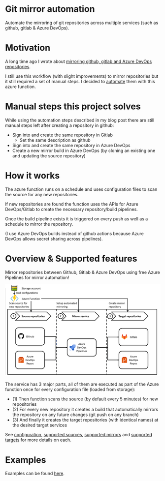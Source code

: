 # Git mirror automation

Automate the mirroring of git repositories across multiple services (such as github, gitlab & Azure DevOps).

# Motivation

A long time ago I wrote about [mirroring github, gitlab and Azure DevOps repositories](https://marcstan.net/blog/2018/08/31/Mirror-github-gitlab-and-VSTS-repositories/).

I still use this workflow (with slight improvements) to mirror repositories but it still required a set of manual steps. I decided to [automate](https://xkcd.com/1319/) them with this azure function.

# Manual steps this project solves

While using the automation steps described in my blog post there are still manual steps left after creating a repository in github:

* Sign into and create the same repository in Gitlab
  * Set the same description as github
* Sign into and create the same repository in Azure DevOps
* Create a new mirror build in Azure DevOps (by cloning an existing one and updating the source repository)

# How it works

The azure function runs on a schedule and uses configuration files to scan the source for any new repositories.

If new repositories are found the function uses the APIs for Azure DevOps/Gitlab to create the necessary repository/build pipelines.

Once the build pipeline exists it is triggered on every push as well as a schedule to mirror the repository.

(I use Azure DevOps builds instead of github actions because Azure DevOps allows secret sharing across pipelines).

# Overview & Supported features

Mirror repositories between Github, Gitlab & Azure DevOps using free Azure Pipelines for mirror automation!

![Architecture](screenshots/architecture.png)

The service has 3 major parts, all of them are executed as part of the Azure function once for every configuration file (loaded from storage):

* (1) Then function scans the source (by default every 5 minutes) for new repositories
* (2) For every new repository it creates a build that automatically mirrors the repository on any future changes (git push on any branch)
* (3) And finally it creates the target repositories (with identical names) at the desired target services

See [configuration](docs/Configuration.md), [supported sources](docs/Supported%20sources.md), [supported mirrors](docs/Supported%20mirrors.md) and [supported targets](docs/Supported%20targets.md) for more details on each.

# Examples

Examples can be found [here](docs/Examples.md).
